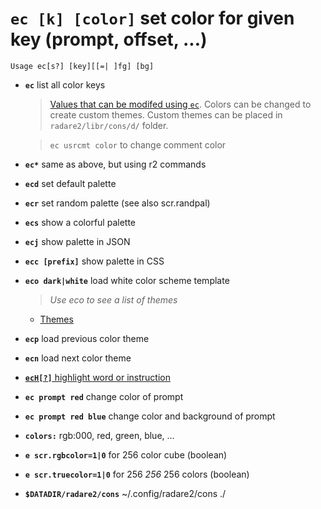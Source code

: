 <!-- TITLE: ec -->

#  **`ec [k] [color]`** set color for given key (prompt, offset, ...)


```text
Usage ec[s?] [key][[=| ]fg] [bg]
```


- **`ec`** list all color keys
	> [Values that can be modifed using `ec`](/options/e/ec/ec-values). Colors can be changed to create custom themes. Custom themes can be placed in `radare2/libr/cons/d/` folder.
	
	> `ec usrcmt color` to change comment color
- **`ec*`** same as above, but using r2 commands
- **`ecd`** set default palette
- **`ecr`** set random palette (see also scr.randpal)
- **`ecs`** show a colorful palette
- **`ecj`** show palette in JSON
- **`ecc [prefix]`** show palette in CSS
- **`eco dark|white`** load white color scheme template
  > _Use eco to see a list of themes_

    - [Themes](/home/themes)

- **`ecp`** load previous color theme
- **`ecn`** load next color theme

- [ **`ecH[?]`** highlight word or instruction](/options/e/ec/ec_cap_H)

- **`ec prompt red`** change color of prompt
- **`ec prompt red blue`** change color and background of prompt
- **`colors:`** rgb:000, red, green, blue, ...
- **`e scr.rgbcolor=1|0`** for 256 color cube (boolean)
- **`e scr.truecolor=1|0`** for 256 _256_ 256 colors (boolean)
- **`$DATADIR/radare2/cons`** ~/.config/radare2/cons ./

<p hidden>ec ec* ecd ecr ecs ecj ecc eco ecp ecn ecH usrcmt</p>